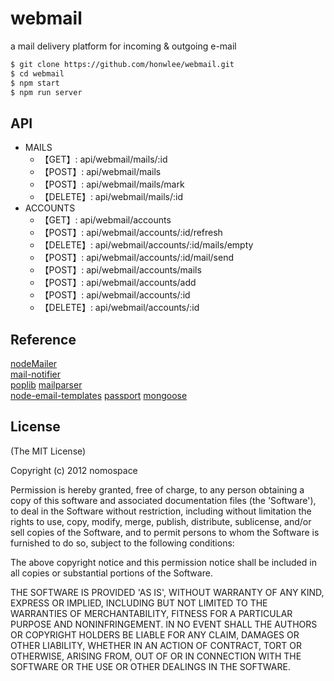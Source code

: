 webmail
========

a mail delivery platform for incoming & outgoing e-mail


```sh  
$ git clone https://github.com/honwlee/webmail.git 
$ cd webmail  
$ npm start
$ npm run server  
```  
## API
* MAILS
  * 【GET】: api/webmail/mails/:id
  * 【POST】: api/webmail/mails
  * 【POST】: api/webmail/mails/mark
  * 【DELETE】: api/webmail/mails/:id
* ACCOUNTS
  * 【GET】: api/webmail/accounts
  * 【POST】: api/webmail/accounts/:id/refresh
  * 【DELETE】: api/webmail/accounts/:id/mails/empty
  * 【POST】: api/webmail/accounts/:id/mail/send
  * 【POST】: api/webmail/accounts/mails
  * 【POST】: api/webmail/accounts/add
  * 【POST】: api/webmail/accounts/:id
  * 【DELETE】: api/webmail/accounts/:id

## Reference
[nodeMailer](https://github.com/andris9/Nodemailer)  
[mail-notifier](https://github.com/jcreigno/nodejs-mail-notifier.git)  
[poplib](https://github.com/ditesh/node-poplib.git) 
[mailparser](https://github.com/andris9/mailparser)  
[node-email-templates](https://github.com/niftylettuce/node-email-templates)
[passport](https://github.com/jaredhanson/passport.git)
[mongoose](https://github.com/Automattic/mongoose.git)


## License 

(The MIT License)

Copyright (c) 2012 nomospace

Permission is hereby granted, free of charge, to any person obtaining
a copy of this software and associated documentation files (the
'Software'), to deal in the Software without restriction, including
without limitation the rights to use, copy, modify, merge, publish,
distribute, sublicense, and/or sell copies of the Software, and to
permit persons to whom the Software is furnished to do so, subject to
the following conditions:

The above copyright notice and this permission notice shall be
included in all copies or substantial portions of the Software.

THE SOFTWARE IS PROVIDED 'AS IS', WITHOUT WARRANTY OF ANY KIND,
EXPRESS OR IMPLIED, INCLUDING BUT NOT LIMITED TO THE WARRANTIES OF
MERCHANTABILITY, FITNESS FOR A PARTICULAR PURPOSE AND NONINFRINGEMENT.
IN NO EVENT SHALL THE AUTHORS OR COPYRIGHT HOLDERS BE LIABLE FOR ANY
CLAIM, DAMAGES OR OTHER LIABILITY, WHETHER IN AN ACTION OF CONTRACT,
TORT OR OTHERWISE, ARISING FROM, OUT OF OR IN CONNECTION WITH THE
SOFTWARE OR THE USE OR OTHER DEALINGS IN THE SOFTWARE.
